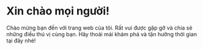 # Xin chào mọi người!

Chào mừng bạn đến với trang web của tôi. Rất vui được gặp gỡ và chia sẻ những điều thú vị cùng bạn. Hãy thoải mái khám phá và tận hưởng thời gian tại đây nhé!
